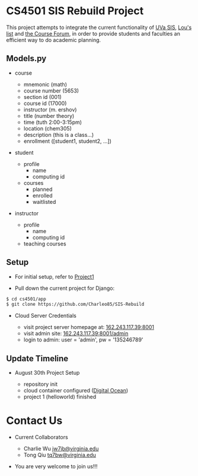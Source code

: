 CS4501 SIS Rebuild Project
=========
This project attempts to integrate the current functionality of [UVa SIS](https://sisuva.admin.virginia.edu), [Lou's list](http://rabi.phys.virginia.edu/mySIS/CS2/) and [the Course Forum](http://www.thecourseforum.com), in order to provide students and faculties an efficient way to do academic planning.

Models.py
---------
- course
	- mnemonic (math)
	- course number (5653)
	- section id (001)
	- course id (17000)
	- instructor (m. ershov)
	- title (number theory)
	- time (tuth 2:00-3:15pm)
	- location (chem305)
	- description (this is a class...)
	- enrollment ([student1, student2, ...])

- student
	- profile
		- name
		- computing id
	- courses
		- planned
		- enrolled
		- waitlisted

- instructor
	- profile
		- name
		- computing id
	- teaching courses

Setup
-----
- For initial setup, refer to [Project1](https://github.com/thomaspinckney3/cs4501/blob/master/Project1.md)

- Pull down the current project for Django:

```bash
$ cd cs4501/app
$ git clone https://github.com/Charleo85/SIS-Rebuild
```

- Cloud Server Credentials

	- visit project server homepage at: [162.243.117.39:8001](http://162.243.117.39:8001)
	- visit admin site: [162.243.117.39:8001/admin](http://162.243.117.39:8001/admin/)
	- login to admin: user = 'admin', pw = '135246789'


Update Timeline
---------------

- August 30th Project Setup

	- repository init
	- cloud container configured ([Digital Ocean](https://www.digitalocean.com/))
	- project 1 (helloworld) finished


Contact Us
===================

- Current Collaborators

	- Charlie Wu [jw7jb@virginia.edu](mailto:jw7jb@virginia.edu)
	- Tong Qiu [tq7bw@virginia.edu](mailto:tq7bw@virginia.edu)

- You are very welcome to join us!!!

